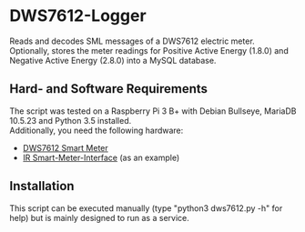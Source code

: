 # DWS7612-Logger
Reads and decodes SML messages of a DWS7612 electric meter. Optionally, stores the meter readings for Positive Active Energy (1.8.0) and Negative Active Energy (2.8.0) into a MySQL database.

Hard- and Software Requirements
-------------------------------
The script was tested on a Raspberry Pi 3 B+ with Debian Bullseye, MariaDB 10.5.23 and Python 3.5 installed.<br>
Additionally, you need the following hardware:<br>
- [DWS7612 Smart Meter](https://www.dzg.de/produkte/moderne-messeinrichtung#dvs76)
- [IR Smart-Meter-Interface](https://wiki.volkszaehler.org/hardware/controllers/ir-schreib-lesekopf-usb-ausgang) (as an example)

Installation
------------
This script can be executed manually (type "python3 dws7612.py -h" for help) but is mainly designed to run as a service.
